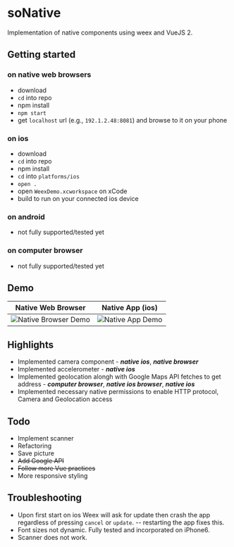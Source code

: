 
# soNative
Implementation of native components using weex and VueJS 2.

## Getting started

### on native web browsers 
- download
- `cd` into repo
- npm install
- `npm start`
- get `localhost` url (e.g., `192.1.2.48:8081`) and browse to it on your phone

### on ios
- download
- `cd` into repo
- npm install
- `cd` into `platforms/ios`
- `open .`
- open `WeexDemo.xcworkspace` on xCode
- build to run on your connected ios device

### on android
- not fully supported/tested yet

### on computer browser
- not fully supported/tested yet

## Demo
Native Web Browser         |    Native App (ios)
:-------------------------:|:-------------------------:
![](https://thumbs.gfycat.com/TimelySphericalAsianwaterbuffalo-size_restricted.gif "Native Browser Demo")   |  ![](https://thumbs.gfycat.com/EnchantingUnfitFritillarybutterfly-size_restricted.gif "Native App Demo")

              

## Highlights
- Implemented camera component - ***native ios***, ***native browser***
- Implemented accelerometer - ***native ios***
- Implemented geolocation alongh with Google Maps API fetches to get address - ***computer browser***, ***native ios browser***, ***native ios***
- Implemented necessary native permissions to enable HTTP protocol, Camera and Geolocation access

## Todo
- Implement scanner
- Refactoring
- Save picture
- ~~Add Google API~~
- ~~Follow more Vue practices~~ 
- More responsive styling

## Troubleshooting
- Upon first start on ios Weex will ask for update then crash the app regardless of pressing `cancel` or `update`.
-- restarting the app fixes this.
- Font sizes not dynamic. Fully tested and incorporated on iPhone6.
- Scanner does not work.
